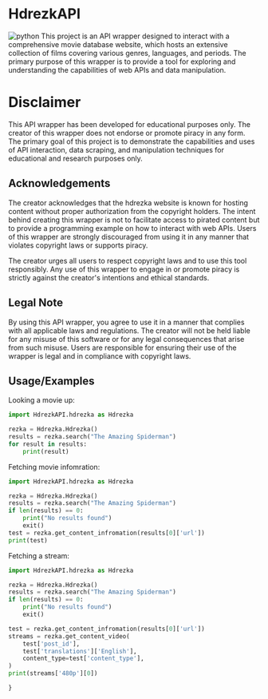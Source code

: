 
# HdrezkAPI
![python](https://img.shields.io/badge/Python-FFD43B?style=for-the-badge&logo=python&logoColor=blue)
This project is an API wrapper designed to interact with a comprehensive movie database website, which hosts an extensive collection of films covering various genres, languages, and periods. The primary purpose of this wrapper is to provide a tool for exploring and understanding the capabilities of web APIs and data manipulation.




# Disclaimer

This API wrapper has been developed for educational purposes only. The creator of this wrapper does not endorse or promote piracy in any form. The primary goal of this project is to demonstrate the capabilities and uses of API interaction, data scraping, and manipulation techniques for educational and research purposes only.

## Acknowledgements

The creator acknowledges that the hdrezka website is known for hosting content without proper authorization from the copyright holders. The intent behind creating this wrapper is not to facilitate access to pirated content but to provide a programming example on how to interact with web APIs. Users of this wrapper are strongly discouraged from using it in any manner that violates copyright laws or supports piracy.

The creator urges all users to respect copyright laws and to use this tool responsibly. Any use of this wrapper to engage in or promote piracy is strictly against the creator's intentions and ethical standards.

## Legal Note

By using this API wrapper, you agree to use it in a manner that complies with all applicable laws and regulations. The creator will not be held liable for any misuse of this software or for any legal consequences that arise from such misuse. Users are responsible for ensuring their use of the wrapper is legal and in compliance with copyright laws.

## Usage/Examples


Looking a movie up:
```python
import HdrezkAPI.hdrezka as Hdrezka

rezka = Hdrezka.Hdrezka()
results = rezka.search("The Amazing Spiderman")
for result in results:
    print(result)
```
Fetching movie infomration:
```python
import HdrezkAPI.hdrezka as Hdrezka

rezka = Hdrezka.Hdrezka()
results = rezka.search("The Amazing Spiderman")
if len(results) == 0:
    print("No results found")
    exit()
test = rezka.get_content_infromation(results[0]['url'])
print(test)
```
Fetching a stream:
```python
import HdrezkAPI.hdrezka as Hdrezka

rezka = Hdrezka.Hdrezka()
results = rezka.search("The Amazing Spiderman")
if len(results) == 0:
    print("No results found")
    exit()

test = rezka.get_content_infromation(results[0]['url'])
streams = rezka.get_content_video(
    test['post_id'], 
    test['translations']['English'], 
    content_type=test['content_type'],
)
print(streams['480p'][0])

}
```

